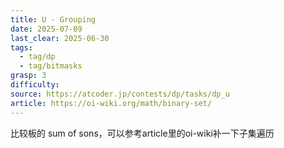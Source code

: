 ```yaml
---
title: U - Grouping
date: 2025-07-09
last_clear: 2025-06-30
tags:
  - tag/dp
  - tag/bitmasks
grasp: 3
difficulty: 
source: https://atcoder.jp/contests/dp/tasks/dp_u
article: https://oi-wiki.org/math/binary-set/
---
```

比较板的 sum of sons，可以参考article里的oi-wiki补一下子集遍历